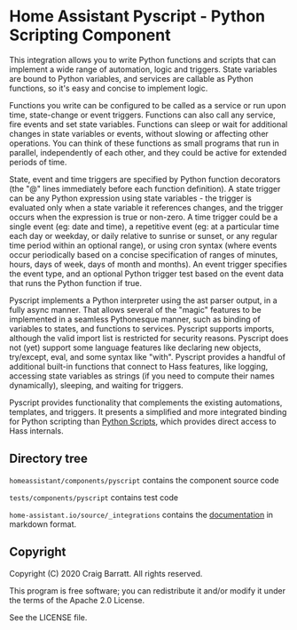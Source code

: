 # Home Assistant Pyscript - Python Scripting Component

This integration allows you to write Python functions and scripts that can implement a wide range of
automation, logic and triggers. State variables are bound to Python variables, and services are
callable as Python functions, so it's easy and concise to implement logic.

Functions you write can be configured to be called as a service or run upon time, state-change or
event triggers.  Functions can also call any service, fire events and set state variables.
Functions can sleep or wait for additional changes in state variables or events, without slowing or
affecting other operations.  You can think of these functions as small programs that run in
parallel, independently of each other, and they could be active for extended periods of time.

State, event and time triggers are specified by Python function decorators (the "@" lines
immediately before each function definition).  A state trigger can be any Python expression using
state variables - the trigger is evaluated only when a state variable it references changes, and the
trigger occurs when the expression is true or non-zero.  A time trigger could be a single event (eg:
date and time), a repetitive event (eg: at a particular time each day or weekday, or daily relative
to sunrise or sunset, or any regular time period within an optional range), or using cron syntax
(where events occur periodically based on a concise specification of ranges of minutes, hours, days
of week, days of month and months).  An event trigger specifies the event type, and an optional
Python trigger test based on the event data that runs the Python function if true.

Pyscript implements a Python interpreter using the ast parser output, in a fully async manner.
That allows several of the "magic" features to be implemented in a seamless Pythonesque manner, such
as binding of variables to states, and functions to services.  Pyscript supports imports, although
the valid import list is restricted for security reasons.  Pyscript does not (yet) support some
language features like declaring new objects, try/except, eval, and some syntax like "with".
Pyscript provides a handful of additional built-in functions that connect to Hass features, like
logging, accessing state variables as strings (if you need to compute their names dynamically),
sleeping, and waiting for triggers.

Pyscript provides functionality that complements the existing automations, templates, and triggers.
It presents a simplified and more integrated binding for Python scripting than
[Python Scripts](https://www.home-assistant.io/integrations/python_script), which
provides direct access to Hass internals.

## Directory tree

`homeassistant/components/pyscript` contains the component source code

`tests/components/pyscript` contains test code

`home-assistant.io/source/_integrations` contains the
[documentation](https://github.com/craigbarratt/home-assistant-pyscript/blob/master/home-assistant.io/source/_integrations/pyscript.markdown) in markdown format.

## Copyright

Copyright (C) 2020 Craig Barratt. All rights reserved.

This program is free software; you can redistribute it and/or modify it under the terms of the Apache 2.0 License.

See the LICENSE file.
